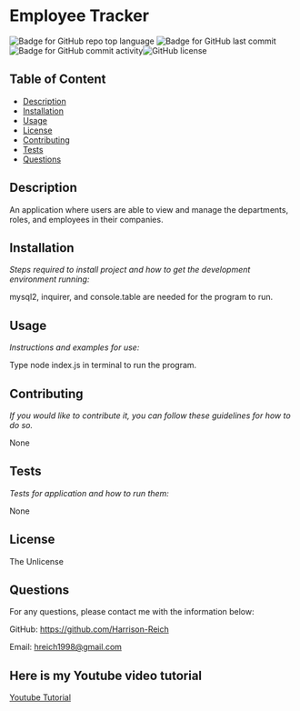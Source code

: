 # Employee Tracker

  ![Badge for GitHub repo top language](https://img.shields.io/github/languages/top/LohasOT/Employee-Tracker?style=flat&logo=appveyor) ![Badge for GitHub last commit](https://img.shields.io/github/last-commit/LohasOT/Employee-Tracker?style=flat&logo=appveyor) ![Badge for GitHub commit activity](https://img.shields.io/github/commit-activity/w/LohasOT/Employee-Tracker?color=purple)![GitHub license](https://img.shields.io/badge/license-TheUnlicense-blue.svg)


  ## Table of Content

  - [Description](#description)
  - [Installation](#installation)
  - [Usage](#usage)
  - [License](#license)
  - [Contributing](#contributing)
  - [Tests](#tests)
  - [Questions](#questions)


  ## Description
  An application where users are able to view and manage the departments, roles, and employees in their companies.

  ## Installation

  *Steps required to install project and how to get the development environment running:*

  mysql2, inquirer, and console.table are needed for the program to run.

  ## Usage

  *Instructions and examples for use:*

  Type node index.js in terminal to run the program.

  ## Contributing

  *If you would like to contribute it, you can follow these guidelines for how to do so.*

  None

  ## Tests

  *Tests for application and how to run them:*

  None

  ## License

  The Unlicense

  ## Questions

  For any questions, please contact me with the information below:

  GitHub: https://github.com/Harrison-Reich

  Email: hreich1998@gmail.com

## Here is my Youtube video tutorial

  <a href="https://www.youtube.com/watch?v=XofjoQ2IWiY">Youtube Tutorial</a> 